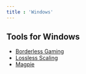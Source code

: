 ```yaml
---
title : 'Windows'
---
```


## Tools for Windows

* [Borderless Gaming](borderless-gaming) 
* [Lossless Scaling](lossless-scaling) 
* [Magpie](magpie) 
